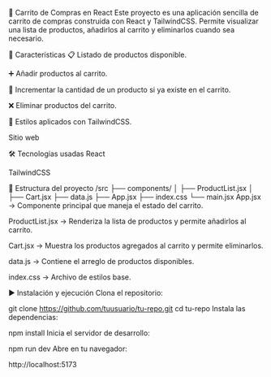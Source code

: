 🛒 Carrito de Compras en React
Este proyecto es una aplicación sencilla de carrito de compras construida con React y TailwindCSS.
Permite visualizar una lista de productos, añadirlos al carrito y eliminarlos cuando sea necesario.

🚀 Características
📋 Listado de productos disponible.

➕ Añadir productos al carrito.

🔢 Incrementar la cantidad de un producto si ya existe en el carrito.

❌ Eliminar productos del carrito.

🎨 Estilos aplicados con TailwindCSS.

Sitio web

🛠️ Tecnologías usadas
React

TailwindCSS

📂 Estructura del proyecto
/src
 ├── components/
 │    ├── ProductList.jsx
 │    ├── Cart.jsx
 ├── data.js
 ├── App.jsx
 ├── index.css
 └── main.jsx
App.jsx → Componente principal que maneja el estado del carrito.

ProductList.jsx → Renderiza la lista de productos y permite añadirlos al carrito.

Cart.jsx → Muestra los productos agregados al carrito y permite eliminarlos.

data.js → Contiene el arreglo de productos disponibles.

index.css → Archivo de estilos base.

▶️ Instalación y ejecución
Clona el repositorio:

git clone https://github.com/tuusuario/tu-repo.git
cd tu-repo
Instala las dependencias:

npm install
Inicia el servidor de desarrollo:

npm run dev
Abre en tu navegador:

http://localhost:5173
